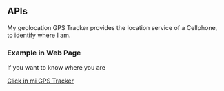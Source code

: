 ## APIs 

My geolocation GPS Tracker provides the location service of a Cellphone, to identify where I am.

### Example in Web Page  

If you want to know where you are

[Click in mi GPS Tracker](https://raguirregiraldo.github.io/GPStracker/)


